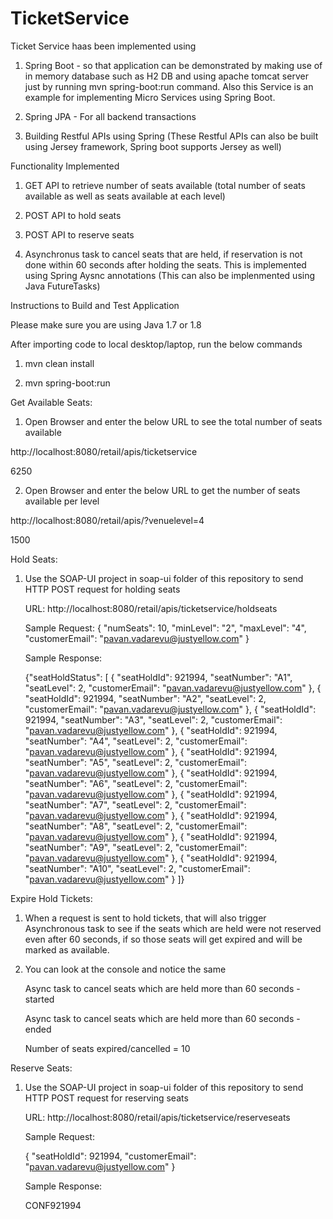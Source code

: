 # TicketService

Ticket Service haas been implemented using

1. Spring Boot - so that application can be demonstrated by making use of in memory database such as H2 DB and using apache tomcat server just by running mvn spring-boot:run command. Also this Service is an example for implementing Micro Services using Spring Boot.

2. Spring JPA - For all backend transactions

3. Building Restful APIs using Spring (These Restful APIs can also be built using Jersey framework, Spring boot supports Jersey as well)

Functionality Implemented

1. GET API to retrieve number of seats available (total number of seats available as well as seats available at each level)

2. POST API to hold seats

3. POST API to reserve seats

4. Asynchronus task to cancel seats that are held, if reservation is not done within 60 seconds after holding the seats. This is implemented using Spring Aysnc annotations (This can also be implenmented using Java FutureTasks)

Instructions to Build and Test Application

Please make sure you are using Java 1.7 or 1.8

After importing code to local desktop/laptop, run the below commands

1. mvn clean install

2. mvn spring-boot:run

Get Available Seats:

1. Open Browser and enter the below URL to see the total number of seats available

http://localhost:8080/retail/apis/ticketservice

6250

2. Open Browser and enter the below URL to get the number of seats available per level

http://localhost:8080/retail/apis/?venuelevel=4

1500

Hold Seats:

1. Use the SOAP-UI project in soap-ui folder of this repository to send HTTP POST request for holding seats

   URL: http://localhost:8080/retail/apis/ticketservice/holdseats
   
   Sample Request: 
   {
      "numSeats": 10,
      "minLevel": "2",
      "maxLevel": "4",
      "customerEmail": "pavan.vadarevu@justyellow.com"
   }

   Sample Response:
   
   {"seatHoldStatus": [
      {
      "seatHoldId": 921994,
      "seatNumber": "A1",
      "seatLevel": 2,
      "customerEmail": "pavan.vadarevu@justyellow.com"
   },
      {
      "seatHoldId": 921994,
      "seatNumber": "A2",
      "seatLevel": 2,
      "customerEmail": "pavan.vadarevu@justyellow.com"
   },
      {
      "seatHoldId": 921994,
      "seatNumber": "A3",
      "seatLevel": 2,
      "customerEmail": "pavan.vadarevu@justyellow.com"
   },
      {
      "seatHoldId": 921994,
      "seatNumber": "A4",
      "seatLevel": 2,
      "customerEmail": "pavan.vadarevu@justyellow.com"
   },
      {
      "seatHoldId": 921994,
      "seatNumber": "A5",
      "seatLevel": 2,
      "customerEmail": "pavan.vadarevu@justyellow.com"
   },
      {
      "seatHoldId": 921994,
      "seatNumber": "A6",
      "seatLevel": 2,
      "customerEmail": "pavan.vadarevu@justyellow.com"
   },
      {
      "seatHoldId": 921994,
      "seatNumber": "A7",
      "seatLevel": 2,
      "customerEmail": "pavan.vadarevu@justyellow.com"
   },
      {
      "seatHoldId": 921994,
      "seatNumber": "A8",
      "seatLevel": 2,
      "customerEmail": "pavan.vadarevu@justyellow.com"
   },
      {
      "seatHoldId": 921994,
      "seatNumber": "A9",
      "seatLevel": 2,
      "customerEmail": "pavan.vadarevu@justyellow.com"
   },
      {
      "seatHoldId": 921994,
      "seatNumber": "A10",
      "seatLevel": 2,
      "customerEmail": "pavan.vadarevu@justyellow.com"
   }
]}

Expire Hold Tickets:

1. When a request is sent to hold tickets, that will also trigger Asynchronous task to see if the seats which are held were not reserved even after 60 seconds, if so those seats will get expired and will be marked as available.

2. You can look at the console and notice the same

   Async task to cancel seats which are held more than 60 seconds - started
   
   Async task to cancel seats which are held more than 60 seconds - ended
   
   Number of seats expired/cancelled = 10

Reserve Seats:

1. Use the SOAP-UI project in soap-ui folder of this repository to send HTTP POST request for reserving seats

   URL: http://localhost:8080/retail/apis/ticketservice/reserveseats

   Sample Request:
   
   {
     "seatHoldId": 921994,
     "customerEmail": "pavan.vadarevu@justyellow.com"
   }

   Sample Response:
   
   CONF921994






